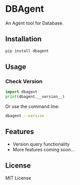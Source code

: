 # DBAgent

An Agent tool for Database.

## Installation

```bash
pip install dbagent
```

## Usage

### Check Version

```python
import dbagent
print(dbagent.__version__)
```

Or use the command line:

```bash
dbagent --version
```

## Features

- Version query functionality
- More features coming soon...

## License

MIT License